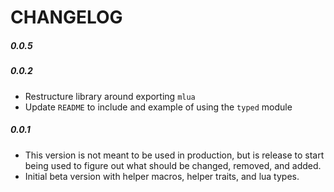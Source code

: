 # CHANGELOG

##### 0.0.5

<!-- TODO: Fill in changes for v0.0.5 -->

##### 0.0.2

- Restructure library around exporting `mlua`
- Update `README` to include and example of using the `typed` module

##### 0.0.1

- This version is not meant to be used in production, but is release to start being used to figure out what should be changed, removed, and added.
- Initial beta version with helper macros, helper traits, and lua types.
